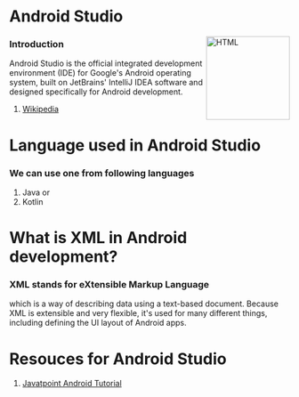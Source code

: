 # Android Studio
<img align="right" src="https://1.bp.blogspot.com/-LgTa-xDiknI/X4EflN56boI/AAAAAAAAPuk/24YyKnqiGkwRS9-_9suPKkfsAwO4wHYEgCLcBGAsYHQ/s0/image9.png" height="150" alt="HTML">

### Introduction

Android Studio is the official integrated development environment (IDE) for Google's Android operating system, built on JetBrains' IntelliJ IDEA software and designed specifically for Android development.

1. [Wikipedia](https://en.wikipedia.org/wiki/Android_Studio)

# Language used in Android Studio
### We can use one from following languages

1. Java
or
3. Kotlin

# What is XML in Android development?
### XML stands for eXtensible Markup Language
which is a way of describing data using a text-based document. Because XML is extensible and very flexible, it's used for many different things, including defining the UI layout of Android apps.

# Resouces for Android Studio

1. [Javatpoint Android Tutorial](https://www.javatpoint.com/android-tutorial)

